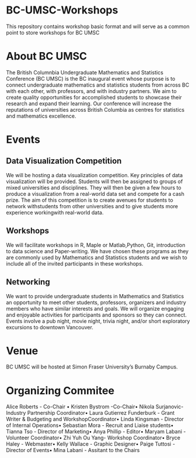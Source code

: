 # BC-UMSC-Workshops
This repository contains workshop basic format and will serve as a common point to store workshops for BC UMSC

# About BC UMSC 

The British Columnbia Undergraduate Mathematics and Statistics Conference (BC  UMSC)  is  the BC inaugural event whose purpose is to connect  undergraduate  mathematics  and  statistics students from across  BC with each other,  with professors,  and with  industry partners.   We  aim  to  create  quality  opportunities  for  accomplished  students to showcase their research and expand their learning.  Our conference will increase the reputations of universities across British Columbia as centres for statistics and mathematics excellence.

# Events 

## Data Visualization Competition

We will be hosting a data visualization competition. Key principles of data visualization will be provided. Students will then be assigned to groups of mixed universities and disciplines. They will then be given a few hours to produce a visualization from a real-world data set and compete for a cash prize. The aim of this competition is to create avenues for students to network withstudents from other universities and to give students more experience workingwith real-world data.

## Workshops

We will facilitate workshops in R, Maple or Matlab,Python,  Git, introduction to data science and Paper-writing.  We have chosen these programs as they are commonly used by Mathematics and Statistics students and we wish to include all of the invited participants in these workshops.

## Networking

We want to provide undergraduate students in Mathematics and Statistics an opportunity to meet other students, professors, organizers and industry members who have similar interests and goals. We will organize engaging and enjoyable activities for participants and sponsors so they can connect. Events involve a pub night,  movie night,  trivia night,  and/or short exploratory excursions to downtown Vancouver.  

# Venue

BC UMSC will be hosted at Simon Fraser University’s Burnaby Campus.

# Organizing Commitee

Alice Roberts - Co-Chair
•  Kristen Bystrom -Co-Chair•  Nikola Surjanovic- Industry Partnership Coordinator•  Laura Gutierrez Funderburk - Grant Writer & Budgeting and WorkshopCoordinator•  Linda Kingsman - Director of Internal Operations•  Sebastian Mora - Recruit and Liaise students•  Tianna Tso - Director of Marketing•  Anya Phillip - Editor•  Maryam Labani - Volunteer Coordinator•  Zhi Yuh Ou Yang- Workshop Coordinator•  Bryce Haley - Webmaster•  Kelly Wallace - Graphic Designer•  Paige Tuttosi - Director of Events•  Mina Labani - Assitant to the Chairs
